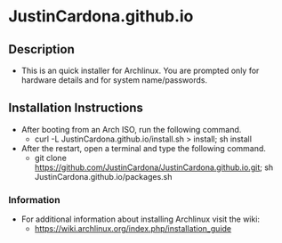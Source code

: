 # JustinCardona.github.io

## Description
- This is an quick installer for Archlinux. You are prompted only for hardware details and for system name/passwords.

## Installation Instructions
- After booting from an Arch ISO, run the following command.
  - curl -L JustinCardona.github.io/install.sh > install; sh install
- After the restart, open a terminal and type the following command.
  - git clone https://github.com/JustinCardona/JustinCardona.github.io.git; sh JustinCardona.github.io/packages.sh

### Information
- For additional information about installing Archlinux visit the wiki:
  - https://wiki.archlinux.org/index.php/installation_guide
